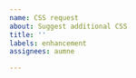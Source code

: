 ```yaml
---
name: CSS request
about: Suggest additional CSS
title: ''
labels: enhancement
assignees: aumne

---
```



